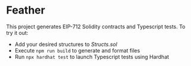 # Feather

This project generates EIP-712 Solidity contracts and Typescript tests. To try it out: 
* Add your desired structures to *Structs.sol*
* Execute `npm run build` to generate and format files
* Run `npx hardhat test` to launch Typescript tests using Hardhat

